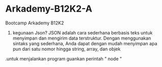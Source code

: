 # Arkademy-B12K2-A
Bootcamp Arkademy B12K2

1. kegunaan Json?
JSON adalah cara sederhana berbasis teks untuk menyimpan dan mengirim data terstruktur. Dengan menggunakan sintaks yang sederhana, Anda dapat dengan mudah menyimpan apa pun dari satu nomor hingga string, array, dan objek

.untuk menjalankan program guankan perintah " node "
